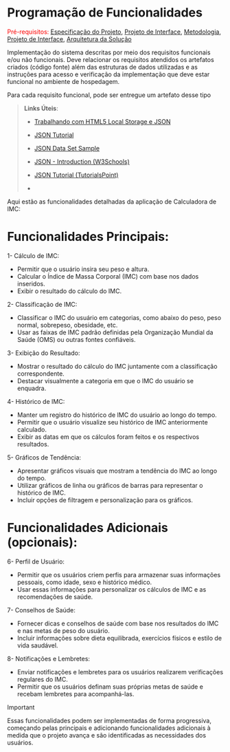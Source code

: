 # Programação de Funcionalidades

<span style="color:red">Pré-requisitos: <a href="2-Especificação do Projeto.md"> Especificação do Projeto</a></span>, <a href="3-Projeto de Interface.md"> Projeto de Interface</a>, <a href="4-Metodologia.md"> Metodologia</a>, <a href="3-Projeto de Interface.md"> Projeto de Interface</a>, <a href="5-Arquitetura da Solução.md"> Arquitetura da Solução</a>

Implementação do sistema descritas por meio dos requisitos funcionais e/ou não funcionais. Deve relacionar os requisitos atendidos os artefatos criados (código fonte) além das estruturas de dados utilizadas e as instruções para acesso e verificação da implementação que deve estar funcional no ambiente de hospedagem.

Para cada requisito funcional, pode ser entregue um artefato desse tipo

> **Links Úteis**:
>
> - [Trabalhando com HTML5 Local Storage e JSON](https://www.devmedia.com.br/trabalhando-com-html5-local-storage-e-json/29045)
> - [JSON Tutorial](https://www.w3resource.com/JSON)
> - [JSON Data Set Sample](https://opensource.adobe.com/Spry/samples/data_region/JSONDataSetSample.html)
> - [JSON - Introduction (W3Schools)](https://www.w3schools.com/js/js_json_intro.asp)
> - [JSON Tutorial (TutorialsPoint)](https://www.tutorialspoint.com/json/index.htm)
>
> - 
Aqui estão as funcionalidades detalhadas da aplicação de Calculadora de IMC:

# Funcionalidades Principais:
1- Cálculo de IMC:
* Permitir que o usuário insira seu peso e altura.
* Calcular o Índice de Massa Corporal (IMC) com base nos dados inseridos.
* Exibir o resultado do cálculo do IMC.

2- Classificação de IMC:
* Classificar o IMC do usuário em categorias, como abaixo do peso, peso normal, sobrepeso, obesidade, etc.
* Usar as faixas de IMC padrão definidas pela Organização Mundial da Saúde (OMS) ou outras fontes confiáveis.

3- Exibição do Resultado:
* Mostrar o resultado do cálculo do IMC juntamente com a classificação correspondente.
* Destacar visualmente a categoria em que o IMC do usuário se enquadra.

4- Histórico de IMC:
* Manter um registro do histórico de IMC do usuário ao longo do tempo.
* Permitir que o usuário visualize seu histórico de IMC anteriormente calculado.
* Exibir as datas em que os cálculos foram feitos e os respectivos resultados.

5- Gráficos de Tendência:
* Apresentar gráficos visuais que mostram a tendência do IMC ao longo do tempo.
* Utilizar gráficos de linha ou gráficos de barras para representar o histórico de IMC.
* Incluir opções de filtragem e personalização para os gráficos.

# Funcionalidades Adicionais (opcionais):
6- Perfil de Usuário:
* Permitir que os usuários criem perfis para armazenar suas informações pessoais, como idade, sexo e histórico médico.
* Usar essas informações para personalizar os cálculos de IMC e as recomendações de saúde.

7- Conselhos de Saúde:
* Fornecer dicas e conselhos de saúde com base nos resultados do IMC e nas metas de peso do usuário.
* Incluir informações sobre dieta equilibrada, exercícios físicos e estilo de vida saudável.

8- Notificações e Lembretes:
* Enviar notificações e lembretes para os usuários realizarem verificações regulares do IMC.
* Permitir que os usuários definam suas próprias metas de saúde e recebam lembretes para acompanhá-las.

>[!IMPORTANT]
>
>Essas funcionalidades podem ser implementadas de forma progressiva, começando pelas principais e adicionando funcionalidades adicionais à medida que o projeto avança e são identificadas as necessidades dos usuários.

